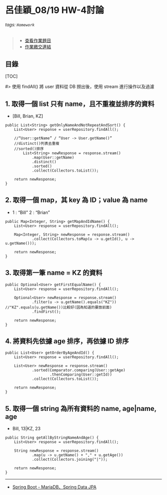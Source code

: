 # 呂佳穎_08/19 HW-4討論

###### tags: `Homework`

>- [查看作業題目](https://hackmd.io/@kazzy/S1K5Lu5R9)
>- [作業繳交連結](https://docs.google.com/spreadsheets/d/1eF2svTzyUDSU5yD7Jo5kaLVfoZgovYAjqck08a9IDwM/edit#gid=1339301770)

## 目錄
[TOC]

#> 使用 findAll() 將 user 資料從 DB 撈出後，使用 stream 進行操作以及過濾

## 1. 取得一個 list 只有 name，且不重複並排序的資料
* [Bill, Brian, KZ]

```java=
public List<String> getOnlyNameAndNotRepeatAndSort() {
    List<User> response = userRepository.findAll();

    //“User::getName” / “User -> User.getName()”
    //distinct()列表去重複
    //sorted()排序
        List<String> newResponse = response.stream()
            .map(User::getName)
            .distinct()
            .sorted()
            .collect(Collectors.toList());

    return newResponse;
}
```


## 2. 取得一個 map，其 key 為 ID；value 為 name
* 1 : “Bill”
    2 : “Brian”

```java=
public Map<Integer, String> getMapAndIdName() {
    List<User> response = userRepository.findAll();

    Map<Integer, String> newResponse = response.stream()
            .collect(Collectors.toMap(u -> u.getId(), u -> u.getName()));

    return newResponse;
}
```


## 3. 取得第一筆 name = KZ 的資料

```java=
public Optional<User> getFirstEqualName() {
    List<User> response = userRepository.findAll();

    Optional<User> newResponse = response.stream()
            .filter(u -> u.getName().equals("KZ")) //"KZ".equals(u.getName())比較好(因為知道的要放前面)
            .findFirst();

    return newResponse;
}
```

## 4. 將資料先依據 age 排序，再依據 ID 排序

```java=
public List<User> getOrderByAgeAndId() {
    List<User> response = userRepository.findAll();

    List<User> newResponse = response.stream()
            .sorted(Comparator.comparing(User::getAge)
                    .thenComparing(User::getId))
            .collect(Collectors.toList());

    return newResponse;
}
```

## 5. 取得一個 string 為所有資料的 name, age|name, age
* Bill, 13|KZ, 23

```java=
public String getAllByStringNameAndAge() {
    List<User> response = userRepository.findAll();

    String newResponse = response.stream()
            .map(u -> u.getName() + "," + u.getAge())
            .collect(Collectors.joining("|"));

    return newResponse;
}
```

---
* [Spring Boot - MariaDB、Spring Data JPA](https://hackmd.io/@IDdlPCCwQoeX-9DvmEbLyw/rylcdypRc)
